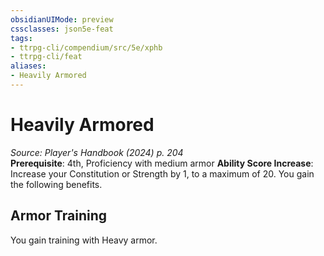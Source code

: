 ```yaml
---
obsidianUIMode: preview
cssclasses: json5e-feat
tags:
- ttrpg-cli/compendium/src/5e/xphb
- ttrpg-cli/feat
aliases:
- Heavily Armored
---
```

# Heavily Armored
*Source: Player's Handbook (2024) p. 204*  
**Prerequisite**: 4th, Proficiency with medium armor
**Ability Score Increase**: Increase your Constitution or Strength by 1, to a maximum of 20.
You gain the following benefits.

## Armor Training

You gain training with Heavy armor.